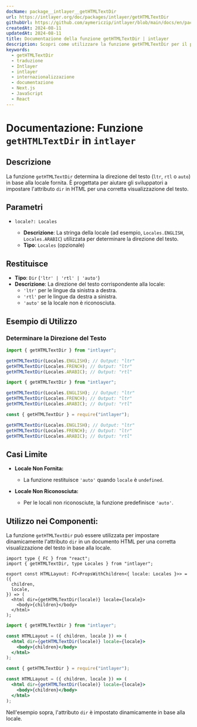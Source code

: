```yaml
---
docName: package__intlayer__getHTMLTextDir
url: https://intlayer.org/doc/packages/intlayer/getHTMLTextDir
githubUrl: https://github.com/aymericzip/intlayer/blob/main/docs/en/packages/intlayer/getHTMLTextDir.md
createdAt: 2024-08-11
updatedAt: 2024-08-11
title: Documentazione della funzione getHTMLTextDir | intlayer
description: Scopri come utilizzare la funzione getHTMLTextDir per il pacchetto intlayer
keywords:
  - getHTMLTextDir
  - traduzione
  - Intlayer
  - intlayer
  - internazionalizzazione
  - documentazione
  - Next.js
  - JavaScript
  - React
---
```


# Documentazione: Funzione `getHTMLTextDir` in `intlayer`

## Descrizione

La funzione `getHTMLTextDir` determina la direzione del testo (`ltr`, `rtl` o `auto`) in base alla locale fornita. È progettata per aiutare gli sviluppatori a impostare l'attributo `dir` in HTML per una corretta visualizzazione del testo.

## Parametri

- `locale?: Locales`

  - **Descrizione**: La stringa della locale (ad esempio, `Locales.ENGLISH`, `Locales.ARABIC`) utilizzata per determinare la direzione del testo.
  - **Tipo**: `Locales` (opzionale)

## Restituisce

- **Tipo**: `Dir` (`'ltr' | 'rtl' | 'auto'`)
- **Descrizione**: La direzione del testo corrispondente alla locale:
  - `'ltr'` per le lingue da sinistra a destra.
  - `'rtl'` per le lingue da destra a sinistra.
  - `'auto'` se la locale non è riconosciuta.

## Esempio di Utilizzo

### Determinare la Direzione del Testo

```typescript codeFormat="typescript"
import { getHTMLTextDir } from "intlayer";

getHTMLTextDir(Locales.ENGLISH); // Output: "ltr"
getHTMLTextDir(Locales.FRENCH); // Output: "ltr"
getHTMLTextDir(Locales.ARABIC); // Output: "rtl"
```

```javascript codeFormat="esm"
import { getHTMLTextDir } from "intlayer";

getHTMLTextDir(Locales.ENGLISH); // Output: "ltr"
getHTMLTextDir(Locales.FRENCH); // Output: "ltr"
getHTMLTextDir(Locales.ARABIC); // Output: "rtl"
```

```javascript codeFormat="commonjs"
const { getHTMLTextDir } = require("intlayer");

getHTMLTextDir(Locales.ENGLISH); // Output: "ltr"
getHTMLTextDir(Locales.FRENCH); // Output: "ltr"
getHTMLTextDir(Locales.ARABIC); // Output: "rtl"
```

## Casi Limite

- **Locale Non Fornita:**

  - La funzione restituisce `'auto'` quando `locale` è `undefined`.

- **Locale Non Riconosciuta:**
  - Per le locali non riconosciute, la funzione predefinisce `'auto'`.

## Utilizzo nei Componenti:

La funzione `getHTMLTextDir` può essere utilizzata per impostare dinamicamente l'attributo `dir` in un documento HTML per una corretta visualizzazione del testo in base alla locale.

```tsx codeFormat="typescript"
import type { FC } from "react";
import { getHTMLTextDir, type Locales } from "intlayer";

export const HTMLLayout: FC<PropsWithChildren<{ locale: Locales }>> = ({
  children,
  locale,
}) => (
  <html dir={getHTMLTextDir(locale)} locale={locale}>
    <body>{children}</body>
  </html>
);
```

```jsx codeFormat="esm"
import { getHTMLTextDir } from "intlayer";

const HTMLLayout = ({ children, locale }) => (
  <html dir={getHTMLTextDir(locale)} locale={locale}>
    <body>{children}</body>
  </html>
);
```

```jsx codeFormat="commonjs"
const { getHTMLTextDir } = require("intlayer");

const HTMLLayout = ({ children, locale }) => (
  <html dir={getHTMLTextDir(locale)} locale={locale}>
    <body>{children}</body>
  </html>
);
```

Nell'esempio sopra, l'attributo `dir` è impostato dinamicamente in base alla locale.
